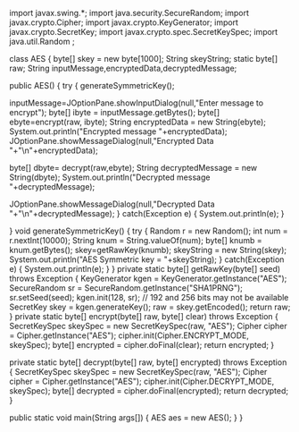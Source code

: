 import javax.swing.*;
import java.security.SecureRandom;
import javax.crypto.Cipher;
import javax.crypto.KeyGenerator;
import javax.crypto.SecretKey;
import javax.crypto.spec.SecretKeySpec;
import java.util.Random ;

class AES {
byte[] skey = new byte[1000];
String skeyString;
static byte[] raw;
String inputMessage,encryptedData,decryptedMessage;

public AES() {
try {
generateSymmetricKey();

inputMessage=JOptionPane.showInputDialog(null,"Enter message to encrypt");
byte[] ibyte = inputMessage.getBytes();
byte[] ebyte=encrypt(raw, ibyte);
String encryptedData = new String(ebyte);
System.out.println("Encrypted message "+encryptedData);
JOptionPane.showMessageDialog(null,"Encrypted Data "+"\n"+encryptedData);

byte[] dbyte= decrypt(raw,ebyte);
String decryptedMessage = new String(dbyte);
System.out.println("Decrypted message "+decryptedMessage);

JOptionPane.showMessageDialog(null,"Decrypted Data "+"\n"+decryptedMessage);
}
catch(Exception e) {
System.out.println(e);
}

}
void generateSymmetricKey() {
try {
Random r = new Random();
int num = r.nextInt(10000);
String knum = String.valueOf(num);
byte[] knumb = knum.getBytes();
skey=getRawKey(knumb);
skeyString = new String(skey);
System.out.println("AES Symmetric key = "+skeyString);
}
catch(Exception e) {
System.out.println(e);
}
}
private static byte[] getRawKey(byte[] seed) throws Exception {
KeyGenerator kgen = KeyGenerator.getInstance("AES");
SecureRandom sr = SecureRandom.getInstance("SHA1PRNG");
sr.setSeed(seed);
kgen.init(128, sr); // 192 and 256 bits may not be available
SecretKey skey = kgen.generateKey();
raw = skey.getEncoded();
return raw;
}
private static byte[] encrypt(byte[] raw, byte[] clear) throws Exception {
SecretKeySpec skeySpec = new SecretKeySpec(raw, "AES");
Cipher cipher = Cipher.getInstance("AES");
cipher.init(Cipher.ENCRYPT_MODE, skeySpec);
byte[] encrypted = cipher.doFinal(clear);
return encrypted;
}

private static byte[] decrypt(byte[] raw, byte[] encrypted) throws Exception {
SecretKeySpec skeySpec = new SecretKeySpec(raw, "AES");
Cipher cipher = Cipher.getInstance("AES");
cipher.init(Cipher.DECRYPT_MODE, skeySpec);
byte[] decrypted = cipher.doFinal(encrypted);
return decrypted;
}

public static void main(String args[]) {
AES aes = new AES();
}
}
